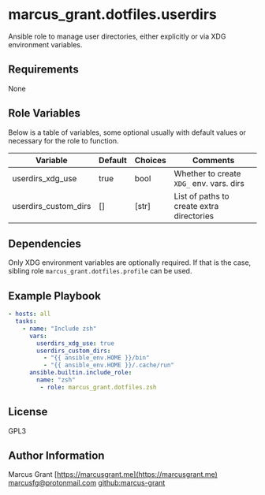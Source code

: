 # marcus_grant.dotfiles.userdirs

Ansible role to manage user directories,
either explicitly or via XDG environment variables.

## Requirements

None

## Role Variables

Below is a table of variables,
some optional usually with default values or necessary for the role to function.

| Variable             | Default | Choices | Comments                                  |
| -------------------- | ------- | ------- | ----------------------------------------- |
| userdirs_xdg_use     | true    | bool    | Whether to create `XDG_` env. vars. dirs  |
| userdirs_custom_dirs | []      | [str]   | List of paths to create extra directories |

## Dependencies

Only XDG environment variables are optionally required.
If that is the case, sibling role `marcus_grant.dotfiles.profile` can be used.

## Example Playbook

```yaml
- hosts: all
  tasks:
    - name: "Include zsh"
      vars:
        userdirs_xdg_use: true
        userdirs_custom_dirs:
          - "{{ ansible_env.HOME }}/bin"
          - "{{ ansible_env.HOME }}/.cache/run"
      ansible.builtin.include_role:
        name: "zsh"
         - role: marcus_grant.dotfiles.zsh
```

## License

GPL3

## Author Information

Marcus Grant
[https://marcusgrant.me](https://marcusgrant.me)
[marcusfg@protonmail.com](marcusfg@protonmail.com)
[github:marcus-grant](https://github.com/marcus-grant)
